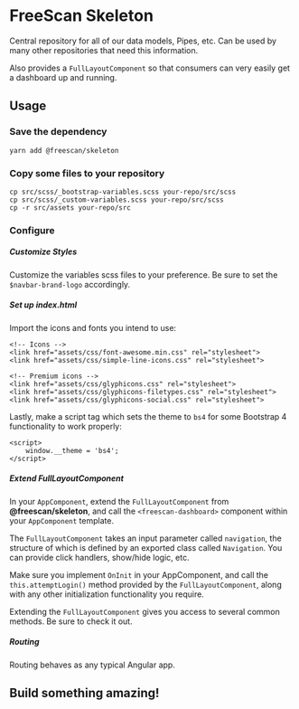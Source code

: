 # FreeScan Skeleton

Central repository for all of our data models, Pipes, etc.
Can be used by many other repositories that need this information.

Also provides a `FullLayoutComponent` so that consumers can very easily
get a dashboard up and running.


## Usage

### Save the dependency
```
yarn add @freescan/skeleton
```

### Copy some files to your repository
```
cp src/scss/_bootstrap-variables.scss your-repo/src/scss
cp src/scss/_custom-variables.scss your-repo/src/scss
cp -r src/assets your-repo/src
```

### Configure

##### Customize Styles
Customize the variables scss files to your preference.
Be sure to set the `$navbar-brand-logo` accordingly.

##### Set up index.html
Import the icons and fonts you intend to use:
```
<!-- Icons -->
<link href="assets/css/font-awesome.min.css" rel="stylesheet">
<link href="assets/css/simple-line-icons.css" rel="stylesheet">

<!-- Premium icons -->
<link href="assets/css/glyphicons.css" rel="stylesheet">
<link href="assets/css/glyphicons-filetypes.css" rel="stylesheet">
<link href="assets/css/glyphicons-social.css" rel="stylesheet">
```

Lastly, make a script tag which sets the theme to `bs4` for some Bootstrap 4 functionality to work properly:
```
<script>
    window.__theme = 'bs4';
</script>
```

##### Extend FullLayoutComponent
In your `AppComponent`, extend the `FullLayoutComponent` from **@freescan/skeleton**,
and call the `<freescan-dashboard>` component within your `AppComponent` template.

The `FullLayoutComponent` takes an input parameter called `navigation`, the structure of which is
defined by an exported class called `Navigation`. You can provide click handlers, show/hide logic, etc.

Make sure you implement `OnInit` in your AppComponent, and call the `this.attemptLogin()` method
provided by the `FullLayoutComponent`, along with any other initialization functionality you require.

Extending the `FullLayoutComponent` gives you access to several common methods.
Be sure to check it out.

##### Routing
Routing behaves as any typical Angular app.



## Build something amazing!
